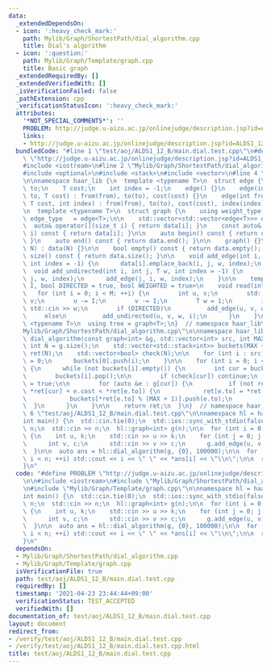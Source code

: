 ```yaml
---
data:
  _extendedDependsOn:
  - icon: ':heavy_check_mark:'
    path: Mylib/Graph/ShortestPath/dial_algorithm.cpp
    title: Dial's algorithm
  - icon: ':question:'
    path: Mylib/Graph/Template/graph.cpp
    title: Basic graph
  _extendedRequiredBy: []
  _extendedVerifiedWith: []
  _isVerificationFailed: false
  _pathExtension: cpp
  _verificationStatusIcon: ':heavy_check_mark:'
  attributes:
    '*NOT_SPECIAL_COMMENTS*': ''
    PROBLEM: http://judge.u-aizu.ac.jp/onlinejudge/description.jsp?id=ALDS1_12_B
    links:
    - http://judge.u-aizu.ac.jp/onlinejudge/description.jsp?id=ALDS1_12_B
  bundledCode: "#line 1 \"test/aoj/ALDS1_12_B/main.dial.test.cpp\"\n#define PROBLEM\
    \ \"http://judge.u-aizu.ac.jp/onlinejudge/description.jsp?id=ALDS1_12_B\"\n\n\
    #include <iostream>\n#line 2 \"Mylib/Graph/ShortestPath/dial_algorithm.cpp\"\n\
    #include <optional>\n#include <stack>\n#include <vector>\n#line 4 \"Mylib/Graph/Template/graph.cpp\"\
    \n\nnamespace haar_lib {\n  template <typename T>\n  struct edge {\n    int from,\
    \ to;\n    T cost;\n    int index = -1;\n    edge() {}\n    edge(int from, int\
    \ to, T cost) : from(from), to(to), cost(cost) {}\n    edge(int from, int to,\
    \ T cost, int index) : from(from), to(to), cost(cost), index(index) {}\n  };\n\
    \n  template <typename T>\n  struct graph {\n    using weight_type = T;\n    using\
    \ edge_type   = edge<T>;\n\n    std::vector<std::vector<edge<T>>> data;\n\n  \
    \  auto& operator[](size_t i) { return data[i]; }\n    const auto& operator[](size_t\
    \ i) const { return data[i]; }\n\n    auto begin() const { return data.begin();\
    \ }\n    auto end() const { return data.end(); }\n\n    graph() {}\n    graph(int\
    \ N) : data(N) {}\n\n    bool empty() const { return data.empty(); }\n    int\
    \ size() const { return data.size(); }\n\n    void add_edge(int i, int j, T w,\
    \ int index = -1) {\n      data[i].emplace_back(i, j, w, index);\n    }\n\n  \
    \  void add_undirected(int i, int j, T w, int index = -1) {\n      add_edge(i,\
    \ j, w, index);\n      add_edge(j, i, w, index);\n    }\n\n    template <size_t\
    \ I, bool DIRECTED = true, bool WEIGHTED = true>\n    void read(int M) {\n   \
    \   for (int i = 0; i < M; ++i) {\n        int u, v;\n        std::cin >> u >>\
    \ v;\n        u -= I;\n        v -= I;\n        T w = 1;\n        if (WEIGHTED)\
    \ std::cin >> w;\n        if (DIRECTED)\n          add_edge(u, v, w, i);\n   \
    \     else\n          add_undirected(u, v, w, i);\n      }\n    }\n  };\n\n  template\
    \ <typename T>\n  using tree = graph<T>;\n}  // namespace haar_lib\n#line 6 \"\
    Mylib/Graph/ShortestPath/dial_algorithm.cpp\"\n\nnamespace haar_lib {\n  auto\
    \ dial_algorithm(const graph<int> &g, std::vector<int> src, int MAX) {\n    const\
    \ int N = g.size();\n    std::vector<std::stack<int>> buckets(MAX + 1);\n    std::vector<std::optional<int>>\
    \ ret(N);\n    std::vector<bool> check(N);\n\n    for (int i : src) {\n      ret[i]\
    \ = 0;\n      buckets[0].push(i);\n    }\n\n    for (int i = 0; i <= MAX; ++i)\
    \ {\n      while (not buckets[i].empty()) {\n        int cur = buckets[i].top();\n\
    \        buckets[i].pop();\n\n        if (check[cur]) continue;\n        check[cur]\
    \ = true;\n\n        for (auto &e : g[cur]) {\n          if (not ret[e.to] or\
    \ *ret[cur] + e.cost < *ret[e.to]) {\n            ret[e.to] = *ret[cur] + e.cost;\n\
    \            buckets[*ret[e.to] % (MAX + 1)].push(e.to);\n          }\n      \
    \  }\n      }\n    }\n\n    return ret;\n  }\n}  // namespace haar_lib\n#line\
    \ 6 \"test/aoj/ALDS1_12_B/main.dial.test.cpp\"\n\nnamespace hl = haar_lib;\n\n\
    int main() {\n  std::cin.tie(0);\n  std::ios::sync_with_stdio(false);\n\n  int\
    \ n;\n  std::cin >> n;\n  hl::graph<int> g(n);\n\n  for (int i = 0; i < n; ++i)\
    \ {\n    int u, k;\n    std::cin >> u >> k;\n    for (int j = 0; j < k; ++j) {\n\
    \      int v, c;\n      std::cin >> v >> c;\n      g.add_edge(u, v, c);\n    }\n\
    \  }\n\n  auto ans = hl::dial_algorithm(g, {0}, 100000);\n\n  for (int i = 0;\
    \ i < n; ++i) std::cout << i << \" \" << *ans[i] << \"\\n\";\n\n  return 0;\n\
    }\n"
  code: "#define PROBLEM \"http://judge.u-aizu.ac.jp/onlinejudge/description.jsp?id=ALDS1_12_B\"\
    \n\n#include <iostream>\n#include \"Mylib/Graph/ShortestPath/dial_algorithm.cpp\"\
    \n#include \"Mylib/Graph/Template/graph.cpp\"\n\nnamespace hl = haar_lib;\n\n\
    int main() {\n  std::cin.tie(0);\n  std::ios::sync_with_stdio(false);\n\n  int\
    \ n;\n  std::cin >> n;\n  hl::graph<int> g(n);\n\n  for (int i = 0; i < n; ++i)\
    \ {\n    int u, k;\n    std::cin >> u >> k;\n    for (int j = 0; j < k; ++j) {\n\
    \      int v, c;\n      std::cin >> v >> c;\n      g.add_edge(u, v, c);\n    }\n\
    \  }\n\n  auto ans = hl::dial_algorithm(g, {0}, 100000);\n\n  for (int i = 0;\
    \ i < n; ++i) std::cout << i << \" \" << *ans[i] << \"\\n\";\n\n  return 0;\n\
    }\n"
  dependsOn:
  - Mylib/Graph/ShortestPath/dial_algorithm.cpp
  - Mylib/Graph/Template/graph.cpp
  isVerificationFile: true
  path: test/aoj/ALDS1_12_B/main.dial.test.cpp
  requiredBy: []
  timestamp: '2021-04-23 23:44:44+09:00'
  verificationStatus: TEST_ACCEPTED
  verifiedWith: []
documentation_of: test/aoj/ALDS1_12_B/main.dial.test.cpp
layout: document
redirect_from:
- /verify/test/aoj/ALDS1_12_B/main.dial.test.cpp
- /verify/test/aoj/ALDS1_12_B/main.dial.test.cpp.html
title: test/aoj/ALDS1_12_B/main.dial.test.cpp
---
```

